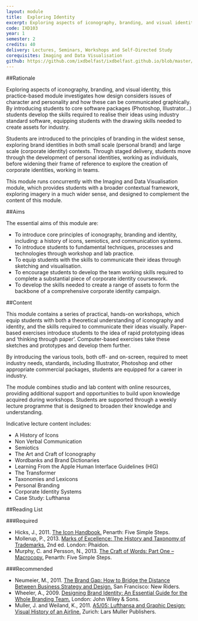 ```yaml
---
layout: module
title:  Exploring Identity
excerpt: Exploring aspects of iconography, branding, and visual identity, this practice-based module investigates how design considers issues of character and personality and how these can be communicated graphically. By introducing students to core software packages (Photoshop, Illustrator…) students develop the skills required to realise their ideas using industry standard software, equipping students with the drawing skills needed to create assets for industry.
code: IXD103
year: 1
semester: 2
credits: 40
delivery: Lectures, Seminars, Workshops and Self-Directed Study
corequisites: Imaging and Data Visualisation
github: https://github.com/ixdbelfast/ixdbelfast.github.io/blob/master/modules/IXD103/IXD103.md
---
```


##Rationale

Exploring aspects of iconography, branding, and visual identity, this practice-based module investigates how design considers issues of character and personality and how these can be communicated graphically. By introducing students to core software packages (Photoshop, Illustrator…) students develop the skills required to realise their ideas using industry standard software, equipping students with the drawing skills needed to create assets for industry.

Students are introduced to the principles of branding in the widest sense, exploring brand identities in both small scale (personal brand) and large scale (corporate identity) contexts. Through staged delivery, students move through the development of personal identities, working as individuals, before widening their frame of reference to explore the creation of corporate identities, working in teams.

This module runs concurrently with the Imaging and Data Visualisation module, which provides students with a broader contextual framework, exploring imagery in a much wider sense, and designed to complement the content of this module.


##Aims

The essential aims of this module are:

+ To introduce core principles of iconography, branding and identity, including: a history of icons, semiotics, and communication systems.
+ To introduce students to fundamental techniques, processes and technologies through workshop and lab practice.
+ To equip students with the skills to communicate their ideas through sketching and visualisation.
+ To encourage students to develop the team working skills required to complete a substantial piece of corporate identity coursework.
+ To develop the skills needed to create a range of assets to form the backbone of a comprehensive corporate identity campaign. 


##Content

This module contains a series of practical, hands-on workshops, which equip students with both a theoretical understanding of iconography and identity, and the skills required to communicate their ideas visually. Paper-based exercises introduce students to the idea of rapid prototyping ideas and ‘thinking through paper’. Computer-based exercises take these sketches and prototypes and develop them further.

By introducing the various tools, both off- and on-screen, required to meet industry needs, standards, including Illustrator, Photoshop and other appropriate commercial packages, students are equipped for a career in industry.

The module combines studio and lab content with online resources, providing additional support and opportunities to build upon knowledge acquired during workshops. Students are supported through a weekly lecture programme that is designed to broaden their knowledge and understanding.

Indicative lecture content includes:

+ A History of Icons
+ Non Verbal Communication
+ Semiotics
+ The Art and Craft of Iconography
+ Wordbanks and Brand Dictionaries
+ Learning From the Apple Human Interface Guidelines (HIG)
+ The Transformer
+ Taxonomies and Lexicons
+ Personal Branding
+ Corporate Identity Systems
+ Case Study: Lufthansa


##Reading List

###Required

+ Hicks, J., 2011. [The Icon Handbook.](http://www.fivesimplesteps.com/products/the-icon-handbook) Penarth: Five Simple Steps.
+ Mollerup, P., 2013. [Marks of Excellence: The History and Taxonomy of Trademarks.](http://www.amazon.co.uk/exec/obidos/ASIN/0714864749/monographic-21) 2nd ed. London: Phaidon.
+ Murphy, C. and Persson, N., 2013. [The Craft of Words: Part One – Macrocopy.](http://www.fivesimplesteps.com/products/the-craft-of-words) Penarth: Five Simple Steps.


###Recommended

+ Neumeier, M., 2011. [The Brand Gap: How to Bridge the Distance Between Business Strategy and Design.](http://www.amazon.co.uk/exec/obidos/ASIN/0321348109/monographic-21) San Francisco: New Riders.
+ Wheeler, A., 2009. [Designing Brand Identity: An Essential Guide for the Whole Branding Team.](http://www.amazon.co.uk/exec/obidos/ASIN/1118099206/monographic-21) London: John Wiley & Sons.
+ Muller, J. and Weiland, K., 2011. [A5/05: Lufthansa and Graphic Design: Visual History of an Airline.](http://www.amazon.co.uk/exec/obidos/ASIN/3037782676/monographic-21) Zurich: Lars Muller Publishers.